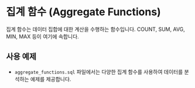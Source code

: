 # 집계 함수 (Aggregate Functions)

집계 함수는 데이터 집합에 대한 계산을 수행하는 함수입니다. COUNT, SUM, AVG, MIN, MAX 등이 여기에 속합니다.

## 사용 예제
- `aggregate_functions.sql` 파일에서는 다양한 집계 함수를 사용하여 데이터를 분석하는 예제를 제공합니다.

